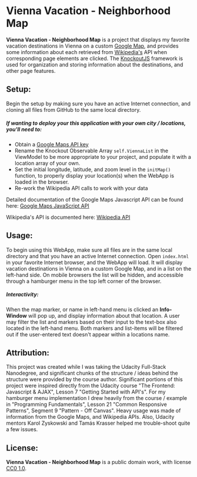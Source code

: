 # Vienna Vacation - Neighborhood Map

**Vienna Vacation - Neighborhood Map** is a project that displays my favorite
vacation destinations in Vienna on a custom
[Google Map](https://www.google.com/maps), and provides some information about
each retrieved from [Wikipedia's](https://www.wikipedia.org) API when
corresponding page elements are clicked. The
[KnockoutJS](http://knockoutjs.com/) framework is used for organization and
storing information about the destinations, and other page features.

## Setup:
Begin the setup by making sure you have an active Internet connection, and
cloning all files from GitHub to the same local directory.

##### If wanting to deploy your this application with your own city / locations, you'll need to:
* Obtain a [Google Maps API key](https://developers.google.com/maps/documentation/embed/get-api-key)
* Rename the Knockout Observable Array ```self.ViennaList``` in the ViewModel
to be more appropriate to your project, and populate it with a location array
of your own.
* Set the initial longitude, latitude, and zoom level in the ```initMap()```
function, to properly display your location(s) when the WebApp is loaded in
the browser.
* Re-work the Wikipedia API calls to work with your data

Detailed documentation of the Google Maps Javascript API can be found here:
[Google Maps JavaScript API](https://developers.google.com/maps/documentation/javascript/)

Wikipedia's API is documented here: [Wikipedia API](https://www.mediawiki.org/wiki/API:Main_page)

## Usage:

To begin using this WebApp, make sure all files are in the same local directory
and that you have an active Internet connection. Open ```index.html``` in your
favorite Internet browser, and the WebApp will load. It will display vacation
destinations in Vienna on a custom Google Map, and in a list on the left-hand
side. On mobile browsers the list will be hidden, and accessible through a
hamburger menu in the top left corner of the browser.

##### Interactivity:
When the map marker, or name in left-hand menu is clicked an **Info-Window**
will pop up, and display information about that location. A user may filter
the list and markers based on their input to the text-box also located in the
left-hand menu. Both markers and list-items will be filtered out if the
user-entered text doesn't appear within a locations name.

## Attribution:

This project was created while I was taking the Udacity Full-Stack Nanodegree,
and significant chunks of the structure / ideas behind the structure were
provided by the course author. Significant portions of this project were
inspired directly from the Udacity course "The Frontend: Javascript & AJAX",
Lesson 7 "Getting Started with API's". For my hamburger menu implementation I
drew heavily from the course / example in "Programming Fundamentals",
Lesson 21 "Common Responsive Patterns", Segment 9 "Pattern - Off Canvas".
Heavy usage was made of information from the Google Maps, and Wikipedia APIs.
Also, Udacity mentors Karol Zyskowski and Tamás Krasser helped me trouble-shoot quite
a few issues.


## License:

**Vienna Vacation - Neighborhood Map** is a public domain work, with license
[CC0 1.0](https://creativecommons.org/publicdomain/zero/1.0/).
